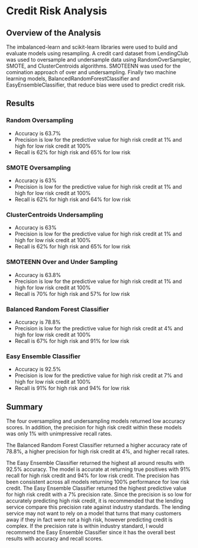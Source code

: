 # Credit Risk Analysis

## Overview of the Analysis

The imbalanced-learn and scikit-learn libraries were used to build and evaluate models using resampling.  A credit card dataset from LendingClub was used to oversample and undersample data using RandomOverSampler, SMOTE, and ClusterCentroids algorithms.  SMOTEENN was used for the comination approach of over and undersampling.  Finally two machine learning models, BalancedRandomForestClassifier and EasyEnsembleClassifier, that reduce bias were used to predict credit risk.

## Results


### Random Oversampling

 - Accuracy is 63.7%
 - Precision is low for the predictive value for high risk credit at 1% and high for low risk credit at 100%
 - Recall is 62% for high risk and 65% for low risk 


### SMOTE Oversampling

 - Accuracy is 63%
 - Precision is low for the predictive value for high risk credit at 1% and high for low risk credit at 100%
 - Recall is 62% for high risk and 64% for low risk 


### ClusterCentroids Undersampling

 - Accuracy is 63%
 - Precision is low for the predictive value for high risk credit at 1% and high for low risk credit at 100%
 - Recall is 62% for high risk and 65% for low risk 


### SMOTEENN Over and Under Sampling

 - Accuracy is 63.8%
 - Precision is low for the predictive value for high risk credit at 1% and high for low risk credit at 100%
 - Recall is 70% for high risk and 57% for low risk 


### Balanced Random Forest Classifier

 - Accuracy is 78.8%
 - Precision is low for the predictive value for high risk credit at 4% and high for low risk credit at 100%
 - Recall is 67% for high risk and 91% for low risk 


### Easy Ensemble Classifier

 - Accuracy is 92.5%
 - Precision is low for the predictive value for high risk credit at 7% and high for low risk credit at 100%
 - Recall is 91% for high risk and 94% for low risk 

## Summary

The four oversampling and undersampling models returned low accuracy scores.  In addition, the precision for high risk credit within these models was only 1% with unimpressive recall rates.

The Balanced Random Forest Classifier returned a higher accuracy rate of 78.8%, a higher precision for high risk credit at 4%, and higher recall rates.

The Easy Ensemble Classifier returned the highest all around results with 92.5% accuracy.  The model is accurate at returning true positives with 91% recall for high risk credit and 94% for low risk credit.  The precision has been consistent across all models returning 100% performance for low risk credit.  The Easy Ensemble Classifier returned the highest predictive value for high risk credit with a 7% precision rate.  Since the precision is so low for accurately predicting high risk credit, it is recommended that the lending service compare this precision rate against industry standards.  The lending service may not want to rely on a model that turns that many customers away if they in fact were not a high risk, however predicting credit is complex.  If the precision rate is within industry standard, I would recommend the Easy Ensemble Classifier since it has the overall best results with accuracy and recall scores.